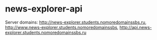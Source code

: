 # news-explorer-api
Server domains: http://news-explorer.students.nomoredomainssbs.ru, http://www.news-explorer.students.nomoredomainssbs, http://api.news-explorer.students.nomoredomainssbs.ru
